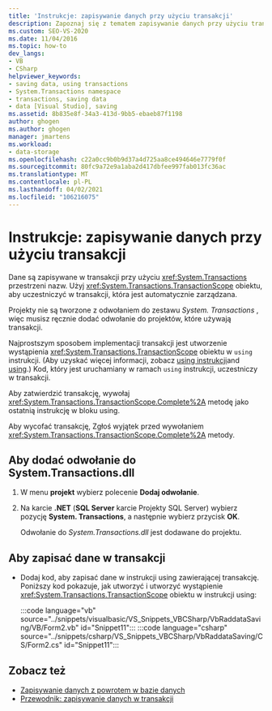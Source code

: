 ```yaml
---
title: 'Instrukcje: zapisywanie danych przy użyciu transakcji'
description: Zapoznaj się z tematem zapisywanie danych przy użyciu transakcji z narzędziami zestawu danych w programie Visual Studio. Dane są zapisywane w transakcji przy użyciu przestrzeni nazw System. Transactions.
ms.custom: SEO-VS-2020
ms.date: 11/04/2016
ms.topic: how-to
dev_langs:
- VB
- CSharp
helpviewer_keywords:
- saving data, using transactions
- System.Transactions namespace
- transactions, saving data
- data [Visual Studio], saving
ms.assetid: 8b835e8f-34a3-413d-9bb5-ebaeb87f1198
author: ghogen
ms.author: ghogen
manager: jmartens
ms.workload:
- data-storage
ms.openlocfilehash: c22a0cc9b0b9d37a4d725aa8ce494646e7779f0f
ms.sourcegitcommit: 80fc9a72e9a1aba2d417dbfee997fab013fc36ac
ms.translationtype: MT
ms.contentlocale: pl-PL
ms.lasthandoff: 04/02/2021
ms.locfileid: "106216075"
---
```

# <a name="how-to-save-data-by-using-a-transaction"></a>Instrukcje: zapisywanie danych przy użyciu transakcji

Dane są zapisywane w transakcji przy użyciu <xref:System.Transactions> przestrzeni nazw. Użyj <xref:System.Transactions.TransactionScope> obiektu, aby uczestniczyć w transakcji, która jest automatycznie zarządzana.

Projekty nie są tworzone z odwołaniem do zestawu *System. Transactions* , więc musisz ręcznie dodać odwołanie do projektów, które używają transakcji.

Najprostszym sposobem implementacji transakcji jest utworzenie wystąpienia <xref:System.Transactions.TransactionScope> obiektu w `using` instrukcji. (Aby uzyskać więcej informacji, zobacz [using instrukcji](/dotnet/visual-basic/language-reference/statements/using-statement)and [using](/dotnet/csharp/language-reference/keywords/using-statement).) Kod, który jest uruchamiany w ramach `using` instrukcji, uczestniczy w transakcji.

Aby zatwierdzić transakcję, wywołaj <xref:System.Transactions.TransactionScope.Complete%2A> metodę jako ostatnią instrukcję w bloku using.

Aby wycofać transakcję, Zgłoś wyjątek przed wywołaniem <xref:System.Transactions.TransactionScope.Complete%2A> metody.

## <a name="to-add-a-reference-to-the-systemtransactionsdll"></a>Aby dodać odwołanie do System.Transactions.dll

1. W menu **projekt** wybierz polecenie **Dodaj odwołanie**.

2. Na karcie **.NET** (**SQL Server** karcie Projekty SQL Server) wybierz pozycję **System. Transactions**, a następnie wybierz przycisk **OK**.

     Odwołanie do *System.Transactions.dll* jest dodawane do projektu.

## <a name="to-save-data-in-a-transaction"></a>Aby zapisać dane w transakcji

- Dodaj kod, aby zapisać dane w instrukcji using zawierającej transakcję. Poniższy kod pokazuje, jak utworzyć i utworzyć wystąpienie <xref:System.Transactions.TransactionScope> obiektu w instrukcji using:

     :::code language="vb" source="../snippets/visualbasic/VS_Snippets_VBCSharp/VbRaddataSaving/VB/Form2.vb" id="Snippet11":::
     :::code language="csharp" source="../snippets/csharp/VS_Snippets_VBCSharp/VbRaddataSaving/CS/Form2.cs" id="Snippet11":::

## <a name="see-also"></a>Zobacz też

- [Zapisywanie danych z powrotem w bazie danych](../data-tools/save-data-back-to-the-database.md)
- [Przewodnik: zapisywanie danych w transakcji](../data-tools/save-data-in-a-transaction.md)
